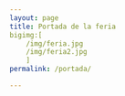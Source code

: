 ```yaml
---
layout: page
title: Portada de la feria
bigimg:[ 
	/img/feria.jpg
	/img/feria2.jpg
	]
permalink: /portada/

---
```

